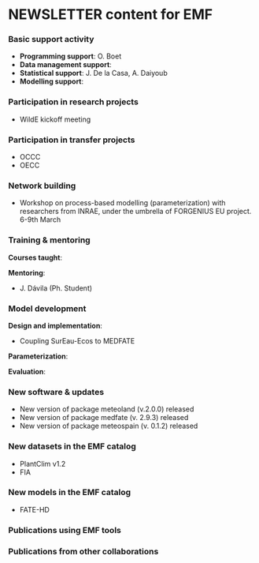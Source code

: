 # NEWSLETTER content for EMF

### Basic support activity

  + **Programming support**: O. Boet
  + **Data management support**: 
  + **Statistical support**: J. De la Casa, A. Daiyoub
  + **Modelling support**: 

### Participation in research projects

  + WildE kickoff meeting

### Participation in transfer projects

  + OCCC
  + OECC

### Network building
  + Workshop on process-based modelling (parameterization) with researchers from INRAE, under the umbrella of FORGENIUS EU project. 6-9th March

### Training & mentoring

**Courses taught**:

**Mentoring**:
  + J. Dávila (Ph. Student)

### Model development

**Design and implementation**:
  + Coupling SurEau-Ecos to MEDFATE

**Parameterization**:

**Evaluation**:


### New software & updates
  + New version of package meteoland (v.2.0.0) released
  + New version of package medfate (v. 2.9.3) released
  + New version of package meteospain (v. 0.1.2) released
  
### New datasets in the EMF catalog
  + PlantClim v1.2
  + FIA

### New models in the EMF catalog
  + FATE-HD

### Publications using EMF tools


### Publications from other collaborations

